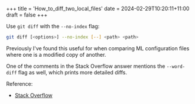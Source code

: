 +++
title = 'How_to_diff_two_local_files'
date = 2024-02-29T10:20:11+11:00
draft = false
+++

Use `git diff` with the `--no-index` flag:

```bash
git diff [<options>] --no-index [--] <path> <path>
```

Previously I've found this useful for when comparing ML configuration files where one is a modified
copy of another.

One of the comments in the Stack Overflow answer mentions the `--word-diff` flag as well, which
prints more detailed diffs.

Reference:
* [Stack Overflow](https://stackoverflow.com/a/54656539)
